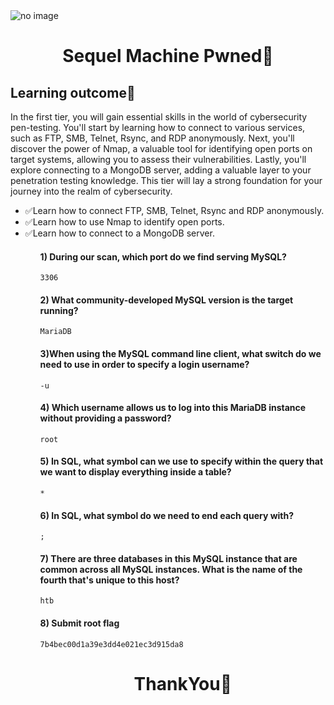 <img src= "https://www.hackthebox.eu/storage/avatars/b783687f4acd9b12249440c9a8105e46.png" alt="no image">
<br>
<h1 align='center'>Sequel Machine Pwned🎯</h1>

## Learning outcome📖
<p>
In the first tier, you will gain essential skills in the world of cybersecurity pen-testing. You'll start by learning how to connect to various services, such as FTP, SMB, Telnet, Rsync, and RDP anonymously. Next, you'll discover the power of Nmap, a valuable tool for identifying open ports on target systems, allowing you to assess their vulnerabilities. Lastly, you'll explore connecting to a MongoDB server, adding a valuable layer to your penetration testing knowledge. This tier will lay a strong foundation for your journey into the realm of cybersecurity.
</p>

<ul>
<li>✅Learn how to connect FTP, SMB, Telnet, Rsync and RDP anonymously.</li>
<li>✅Learn how to use Nmap to identify open ports.</li>
<li>✅Learn how to connect to a MongoDB server.</li>
<ul>


<h4>1) During our scan, which port do we find serving MySQL?
</h4>

```console
3306
```


<h4>2) What community-developed MySQL version is the target running?
</h4>

```console
MariaDB
```


<h4>3)When using the MySQL command line client, what switch do we need to use in order to specify a login username?
</h4>

```console
-u
```

<h4>4) Which username allows us to log into this MariaDB instance without providing a password?
</h4>

```console
root
```

<h4>5) In SQL, what symbol can we use to specify within the query that we want to display everything inside a table?
</h4>

```console
*
```


<h4>6) In SQL, what symbol do we need to end each query with?
</h4>

```console
;
```


<h4>7) There are three databases in this MySQL instance that are common across all MySQL instances. What is the name of the fourth that's unique to this host?
</h4>

```console
htb
```


<h4>8) Submit root flag
</h4>

```console
7b4bec00d1a39e3dd4e021ec3d915da8
```

<h1 align="center">ThankYou🎉</h1>